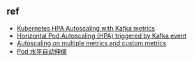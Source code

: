 

## ref

+ [Kubernetes HPA Autoscaling with Kafka metrics](https://medium.com/google-cloud/kubernetes-hpa-autoscaling-with-kafka-metrics-88a671497f07)
+ [Horizontal Pod Autoscaling (HPA) triggered by Kafka event](https://medium.com/@ranrubin/horizontal-pod-autoscaling-hpa-triggered-by-kafka-event-f30fe99f3948)
+ [Autoscaling on multiple metrics and custom metrics](https://kubernetes.io/docs/tasks/run-application/horizontal-pod-autoscale-walkthrough/#autoscaling-on-multiple-metrics-and-custom-metrics)
+ [Pod 水平自动伸缩](https://kubernetes.io/zh/docs/tasks/run-application/horizontal-pod-autoscale/)